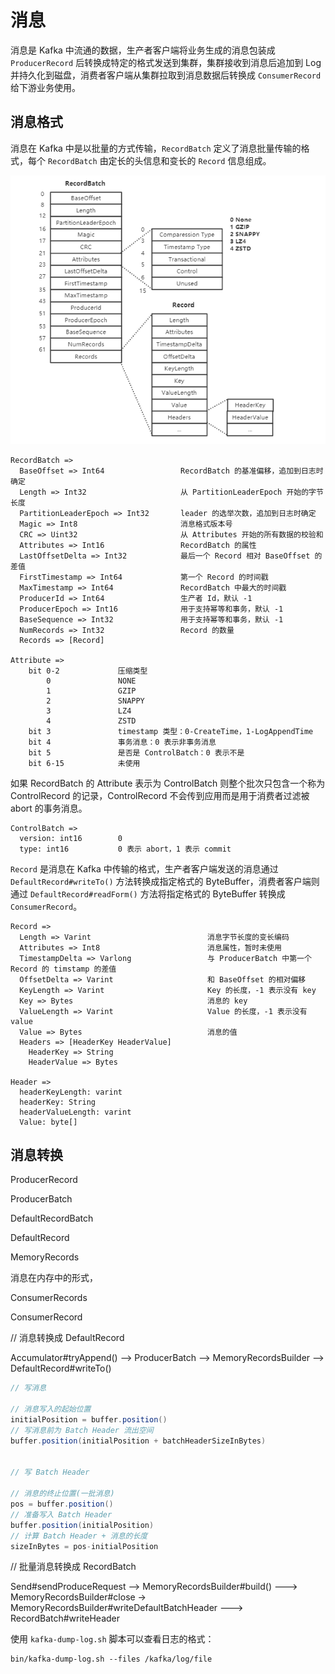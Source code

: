 # 消息

消息是 Kafka 中流通的数据，生产者客户端将业务生成的消息包装成 `ProducerRecord` 后转换成特定的格式发送到集群，集群接收到消息后追加到 Log 并持久化到磁盘，消费者客户端从集群拉取到消息数据后转换成 `ConsumerRecord` 给下游业务使用。


## 消息格式

消息在 Kafka 中是以批量的方式传输，`RecordBatch` 定义了消息批量传输的格式，每个 `RecordBatch` 由定长的头信息和变长的 `Record` 信息组成。

<center>

![Log](img/records.png)
</center>


```
RecordBatch =>
  BaseOffset => Int64                 RecordBatch 的基准偏移，追加到日志时确定
  Length => Int32                     从 PartitionLeaderEpoch 开始的字节长度
  PartitionLeaderEpoch => Int32       leader 的选举次数，追加到日志时确定
  Magic => Int8                       消息格式版本号
  CRC => Uint32                       从 Attributes 开始的所有数据的校验和
  Attributes => Int16                 RecordBatch 的属性
  LastOffsetDelta => Int32            最后一个 Record 相对 BaseOffset 的差值
  FirstTimestamp => Int64             第一个 Record 的时间戳
  MaxTimestamp => Int64               RecordBatch 中最大的时间戳
  ProducerId => Int64                 生产者 Id，默认 -1
  ProducerEpoch => Int16              用于支持幂等和事务，默认 -1
  BaseSequence => Int32               用于支持幂等和事务，默认 -1
  NumRecords => Int32                 Record 的数量
  Records => [Record]

Attribute =>
    bit 0-2             压缩类型
        0               NONE
        1               GZIP
        2               SNAPPY
        3               LZ4
        4               ZSTD
    bit 3               timestamp 类型：0-CreateTime，1-LogAppendTime
    bit 4               事务消息：0 表示非事务消息
    bit 5               是否是 ControlBatch：0 表示不是
    bit 6-15            未使用
```
如果 RecordBatch 的 Attribute 表示为 ControlBatch 则整个批次只包含一个称为 ControlRecord 的记录，ControlRecord 不会传到应用而是用于消费者过滤被 abort 的事务消息。
```
ControlBatch =>
  version: int16        0
  type: int16           0 表示 abort，1 表示 commit
```

`Record` 是消息在 Kafka 中传输的格式，生产者客户端发送的消息通过 `DefaultRecord#writeTo()` 方法转换成指定格式的 ByteBuffer，消费者客户端则通过 `DefaultRecord#readForm()` 方法将指定格式的 ByteBuffer 转换成 `ConsumerRecord`。
```
Record =>
  Length => Varint                          消息字节长度的变长编码
  Attributes => Int8                        消息属性，暂时未使用
  TimestampDelta => Varlong                 与 ProducerBatch 中第一个 Record 的 timstamp 的差值
  OffsetDelta => Varint                     和 BaseOffset 的相对偏移
  KeyLength => Varint                       Key 的长度，-1 表示没有 key
  Key => Bytes                              消息的 key
  ValueLength => Varint                     Value 的长度，-1 表示没有 value
  Value => Bytes                            消息的值
  Headers => [HeaderKey HeaderValue]
    HeaderKey => String
    HeaderValue => Bytes

Header =>
  headerKeyLength: varint
  headerKey: String
  headerValueLength: varint
  Value: byte[]
```

## 消息转换



ProducerRecord

ProducerBatch

DefaultRecordBatch

DefaultRecord

MemoryRecords

消息在内存中的形式，

ConsumerRecords

ConsumerRecord


// 消息转换成 DefaultRecord

Accumulator#tryAppend()  --> ProducerBatch  --> MemoryRecordsBuilder  --> DefaultRecord#writeTo()

```java
// 写消息

// 消息写入的起始位置
initialPosition = buffer.position()
// 写消息前为 Batch Header 流出空间
buffer.position(initialPosition + batchHeaderSizeInBytes)


// 写 Batch Header

// 消息的终止位置(一批消息)
pos = buffer.position()
// 准备写入 Batch Header
buffer.position(initialPosition)
// 计算 Batch Header + 消息的长度
sizeInBytes = pos-initialPosition
```

// 批量消息转换成 RecordBatch

Send#sendProduceRequest --> MemoryRecordsBuilder#build() ---> MemoryRecordsBuilder#close   -> MemoryRecordsBuilder#writeDefaultBatchHeader  ---> RecordBatch#writeHeader


使用 ```kafka-dump-log.sh``` 脚本可以查看日志的格式：
```shell
bin/kafka-dump-log.sh --files /kafka/log/file
```